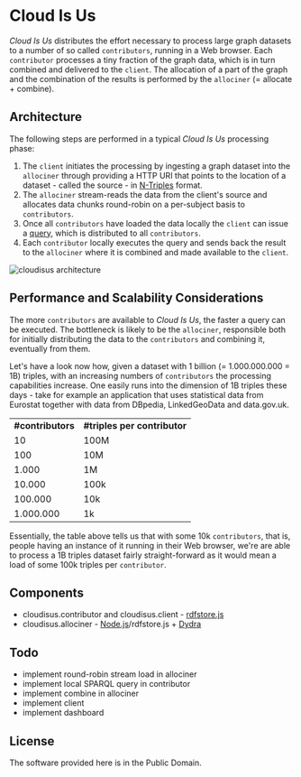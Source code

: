 # Cloud Is Us 

_Cloud Is Us_ distributes the effort necessary to process large graph datasets to a number of so called `contributors`, running in a Web browser. Each `contributor` processes a tiny fraction of the graph data, which is in turn combined and delivered to the `client`. The allocation of a part of the graph and the combination of the results is performed by the `allociner` (= allocate + combine). 

## Architecture

The following steps are performed in a typical _Cloud Is Us_ processing phase:

1. The `client` initiates the processing by ingesting a graph dataset into the `allociner` through providing a HTTP URI that points to the location of a dataset - called the source - in [N-Triples](http://www.w3.org/2001/sw/RDFCore/ntriples/) format.
2. The `allociner` stream-reads the data from the client's source and allocates data chunks round-robin on a per-subject basis to `contributors`. 
3. Once all `contributors` have loaded the data locally the `client` can issue a [query](http://www.w3.org/TR/rdf-sparql-query/), which is distributed to all `contributors`.
4. Each `contributor` locally executes the query and sends back the result to the `allociner` where it is combined and made available to the `client`.

![cloudisus architecture](https://github.com/mhausenblas/cloudisus/raw/master/design/cloudisus-architecture.png "Cloud Is Us architecture")

## Performance and Scalability Considerations

The more `contributors` are available to _Cloud Is Us_, the faster a query can be executed. The bottleneck is likely to be the `allociner`, responsible both for initially distributing the data to the `contributors` and combining it, eventually from them.

Let's have a look now how, given a dataset with 1 billion (= 1.000.000.000 = 1B) triples, with an increasing numbers of `contributors` the processing capabilities increase. One easily runs into the dimension of 1B triples these days - take for example an application that uses statistical data from Eurostat together with data from DBpedia, LinkedGeoData and data.gov.uk.

<table>
	<tr>
		<td><strong>#contributors</strong></td><td><strong>#triples per contributor</strong></td>
	</tr>
	<tr>
		<td>10</td><td>100M</td>
	</tr>
	<tr>
		<td>100</td><td>10M</td>
	</tr>
	<tr>
		<td>1.000</td><td>1M</td>
	</tr>
	<tr>
		<td>10.000</td><td>100k</td>
	</tr>
	<tr>
		<td>100.000</td><td>10k</td>
	</tr>
	<tr>
		<td>1.000.000</td><td>1k</td>
	</tr>
</table>

Essentially, the table above tells us that with some 10k `contributors`, that is, people having an instance of it running in their Web browser, we're are able to process a 1B triples dataset fairly straight-forward as it would mean a load of some 100k triples per `contributor`.


## Components

* cloudisus.contributor and cloudisus.client - [rdfstore.js](https://github.com/antoniogarrote/rdfstore-js)
* cloudisus.allociner - [Node.js](http://nodejs.org/)/rdfstore.js + [Dydra](http://dydra.com/)

## Todo

* implement round-robin stream load in allociner
* implement local SPARQL query in contributor
* implement combine in allociner
* implement client
* implement dashboard

## License

The software provided here is in the Public Domain. 